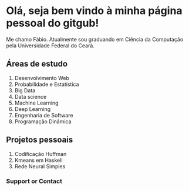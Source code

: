 
# Olá, seja bem vindo à minha página pessoal do gitgub!
Me chamo Fábio. Atualmente sou graduando em Ciência da Computação pela Universidade Federal do Ceará.
## Áreas de estudo

1. Desenvolvimento Web
2. Probabilidade e Estatística
3. Big Data
4. Data science
5. Machine Learning
6. Deep Learning
7. Engenharia de Software
8. Programação Dinâmica



## Projetos pessoais


1. Codificação Huffman
2. Kmeans em Haskell
3. Rede Neural Simples


### Support or Contact




